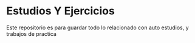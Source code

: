 # Estudios Y Ejercicios
Este repositorio es para guardar todo lo relacionado con auto estudios, y trabajos de practica
